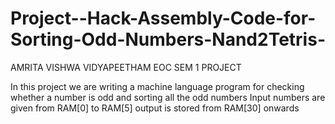 # Project--Hack-Assembly-Code-for-Sorting-Odd-Numbers-Nand2Tetris-
AMRITA VISHWA VIDYAPEETHAM EOC SEM 1 PROJECT  

In this project we are writing a machine language program for checking whether a number is odd and sorting all the odd numbers Input numbers are given from RAM[0] to RAM[5] output is stored from RAM[30] onwards
